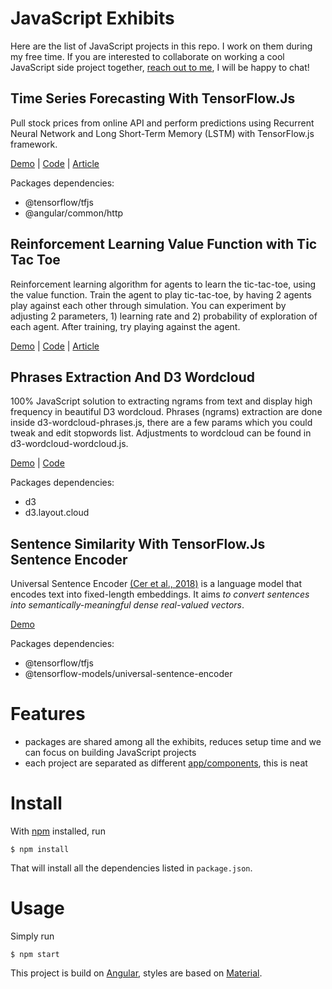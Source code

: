 # JavaScript Exhibits

Here are the list of JavaScript projects in this repo. I work on them during my free time. If you are interested to collaborate on working a cool JavaScript side project together, [reach out to me](https://jinglescode.github.io/), I will be happy to chat!

## Time Series Forecasting With TensorFlow.Js

Pull stock prices from online API and perform predictions using Recurrent Neural Network and Long Short-Term Memory (LSTM) with TensorFlow.js framework.

[Demo](https://jinglescode.github.io/demos/tfjs-timeseries-stocks/) |
[Code](https://github.com/jinglescode/demos/tree/master/src/app/components/tfjs-timeseries-stocks) |
[Article](https://jinglescode.github.io/datascience/2019/05/17/time-series-forecasting-with-tensorflow-js/)

Packages dependencies:
- @tensorflow/tfjs
- @angular/common/http

## Reinforcement Learning Value Function with Tic Tac Toe

Reinforcement learning algorithm for agents to learn the tic-tac-toe, using the value function. Train the agent to play tic-tac-toe, by having 2 agents play against each other through simulation. You can experiment by adjusting 2 parameters, 1) learning rate and 2) probability of exploration of each agent. After training, try playing against the agent.

[Demo](https://jinglescode.github.io/demos/rl-value-function-tic-tac-toe) |
[Code](https://github.com/jinglescode/demos/tree/master/src/app/components/rl-value-function-tic-tac-toe) |
[Article](https://jinglescode.github.io/datascience/2019/06/30/reinforcement-learning-value-function/)

## Phrases Extraction And D3 Wordcloud

100% JavaScript solution to extracting ngrams from text and display high frequency in beautiful D3 wordcloud. Phrases (ngrams) extraction are done inside d3-wordcloud-phrases.js, there are a few params which you could tweak and edit stopwords list. Adjustments to wordcloud can be found in d3-wordcloud-wordcloud.js.

[Demo](https://jinglescode.github.io/demos/phrases-extraction-d3-wordcloud) |
[Code](https://github.com/jinglescode/demos/tree/master/src/app/components/phrases-extraction-d3-wordcloud)

Packages dependencies:
- d3
- d3.layout.cloud

## Sentence Similarity With TensorFlow.Js Sentence Encoder

Universal Sentence Encoder [(Cer et al., 2018)](https://arxiv.org/pdf/1803.11175.pdf) is a language model that encodes text into fixed-length embeddings. It aims *to convert sentences into semantically-meaningful dense real-valued vectors*.

[Demo](https://jinglescode.github.io/demos/nlp-sentence-encoder)

Packages dependencies:
- @tensorflow/tfjs
- @tensorflow-models/universal-sentence-encoder


# Features

- packages are shared among all the exhibits, reduces setup time and we can focus on building JavaScript projects
- each project are separated as different [app/components](https://github.com/jinglescode/demos/tree/master/src/app/components), this is neat

# Install

With [npm](https://npmjs.org/) installed, run

```
$ npm install
```

That will install all the dependencies listed in `package.json`.

# Usage

Simply run

```
$ npm start
```

This project is build on [Angular](https://angular.io/), styles are based on [Material](https://material.angular.io/).
